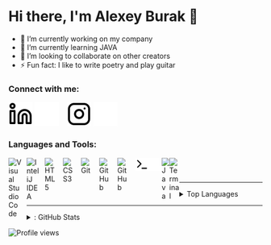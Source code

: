 # Hi there, I'm Alexey Burak 👋

- 🔭 I’m currently working on my company
- 🌱 I’m currently learning JAVA
- 👯 I’m looking to collaborate on other creators
- ⚡ Fun fact: I like to write poetry and play guitar


### Connect with me:


[![website](./img/linkedin-light.svg)](https://linkedin.com/in/codeSTACKr#gh-light-mode-only)
[![website](./img/linkedin-dark.svg)](https://linkedin.com/in/codeSTACKr#gh-dark-mode-only)
&nbsp;&nbsp;
[![website](./img/instagram-light.svg)](https://instagram.com/byyrak#gh-light-mode-only)
[![website](./img/instagram-dark.svg)](https://instagram.com/byyrak#gh-dark-mode-only)

### Languages and Tools:

<img align="left" alt="Visual Studio Code" width="26px" src="https://cdn.jsdelivr.net/gh/devicons/devicon/icons/vscode/vscode-original.svg" style="padding-right:10px;" />
<img align="left" alt="InteliJ IDEA" width="26px" src="https://upload.wikimedia.org/wikipedia/commons/thumb/9/9c/IntelliJ_IDEA_Icon.svg/1200px-IntelliJ_IDEA_Icon.svg.png" style="padding-right:10px;" />
<img align="left" alt="HTML5" width="26px" src="https://cdn.jsdelivr.net/gh/devicons/devicon/icons/html5/html5-original.svg" style="padding-right:10px;" />
<img align="left" alt="CSS3" width="26px" src="https://cdn.jsdelivr.net/gh/devicons/devicon/icons/css3/css3-original.svg" style="padding-right:10px;" />
<img align="left" alt="Git" width="26px" src="https://cdn.jsdelivr.net/gh/devicons/devicon/icons/git/git-original.svg" style="padding-right:10px;" />
<img align="left" alt="GitHub" width="26px" src="https://user-images.githubusercontent.com/3369400/139447912-e0f43f33-6d9f-45f8-be46-2df5bbc91289.png" style="padding-right:10px;" />
<img align="left" alt="GitHub" width="26px" src="https://user-images.githubusercontent.com/3369400/139448065-39a229ba-4b06-434b-bc67-616e2ed80c8f.png" style="padding-right:10px;" />
<img align="left" alt="Terminal" width="26px" src="./img/terminal-light.svg" />
<img align="left" alt="Terminal" width="26px" src="./img/terminal-dark.svg" />
<img align="left" alt="Java" width="15px" src="https://upload.wikimedia.org/wikipedia/ru/thumb/3/39/Java_logo.svg/1200px-Java_logo.svg.png" />
<img align="left" alt="Terminal" width="20px" src="https://upload.wikimedia.org/wikipedia/commons/thumb/1/18/ISO_C%2B%2B_Logo.svg/1200px-ISO_C%2B%2B_Logo.svg.png" />

<br />
<br />

---
<details>

 <summary>Top Languages</summary>

[![Top Langs](https://github-readme-stats.vercel.app/api/top-langs/?username=alexeyburak&layout=compact)](https://github.com/anuraghazra/github-readme-stats)

</details>

---

<details>
  <summary>: GitHub Stats</summary>

  <img align="left" alt="Alexey Burak GitHub Stats" src="https://github-readme-stats.vercel.app/api?username=alexeyburak&show_icons=true&hide_border=false&title_color=E75480&icon_color=FFC0CB&bg_color=09131B&text_color=ffffff&border_color=0c1a25" />

</details>

![Profile views](https://gpvc.arturio.dev/alexeyburak)  

